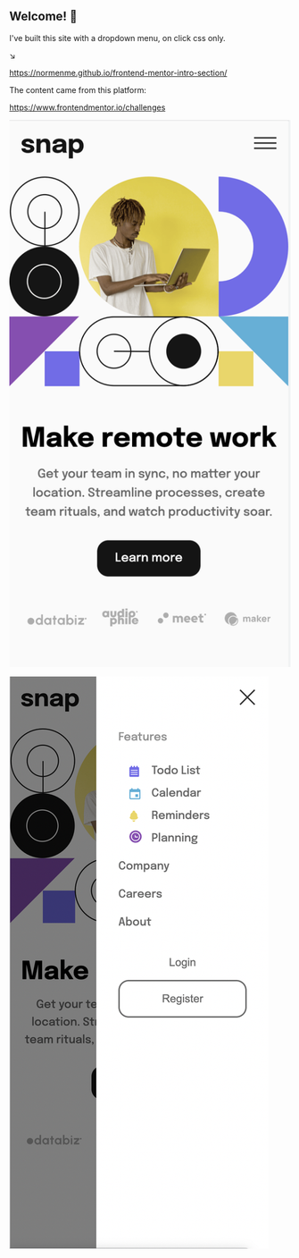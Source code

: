 
## Welcome! 👋

I've built this site with a dropdown menu, on click css only. 

:arrow_lower_right:

https://normenme.github.io/frontend-mentor-intro-section/

The content came from this platform:

 https://www.frontendmentor.io/challenges

 ![](src/images/preview-mobile.png)

 ![](src/images/preview-mobile-collapsed.png)

